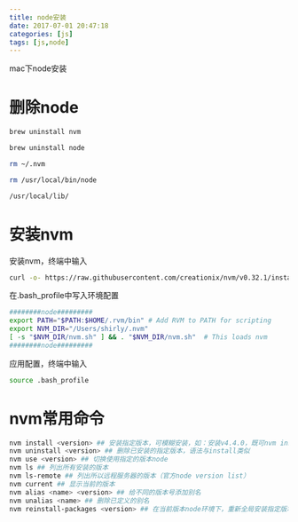 ```yaml
---
title: node安装
date: 2017-07-01 20:47:18
categories: [js]
tags: [js,node]
---
```

mac下node安装
<!-- more -->

<h1>删除node</h1>

```bash
brew uninstall nvm

brew uninstall node

rm ~/.nvm

rm /usr/local/bin/node

/usr/local/lib/

```

<h1>安装nvm</h1>

安装nvm，终端中输入
```bash
curl -o- https://raw.githubusercontent.com/creationix/nvm/v0.32.1/install.sh | bash
```

在.bash_profile中写入环境配置
```bash
########node#########
export PATH="$PATH:$HOME/.rvm/bin" # Add RVM to PATH for scripting
export NVM_DIR="/Users/shirly/.nvm"
[ -s "$NVM_DIR/nvm.sh" ] && . "$NVM_DIR/nvm.sh"  # This loads nvm
########node#########
```

应用配置，终端中输入
```bash
source .bash_profile
```

<h1>nvm常用命令</h1>

```bash
nvm install <version> ## 安装指定版本，可模糊安装，如：安装v4.4.0，既可nvm install v4.4.0，又可nvm install 4.4
nvm uninstall <version> ## 删除已安装的指定版本，语法与install类似
nvm use <version> ## 切换使用指定的版本node
nvm ls ## 列出所有安装的版本
nvm ls-remote ## 列出所以远程服务器的版本（官方node version list）
nvm current ## 显示当前的版本
nvm alias <name> <version> ## 给不同的版本号添加别名
nvm unalias <name> ## 删除已定义的别名
nvm reinstall-packages <version> ## 在当前版本node环境下，重新全局安装指定版本号的npm包
```


<!--<img src="/images/6.png" width="800" height="263" />-->
<!--<font color=#FF6666></font>-->
